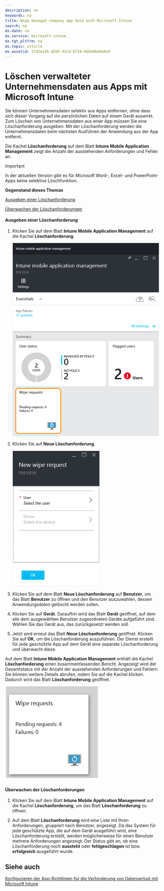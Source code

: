 ```yaml
---
description: na
keywords: na
title: Wipe managed company app data with Microsoft Intune
search: na
ms.date: na
ms.service: microsoft-intune
ms.tgt_pltfrm: na
ms.topic: article
ms.assetid: 2742e1d5-d2d5-42cd-b719-665dd6e0a0e9
---
```

# L&#246;schen verwalteter Unternehmensdaten aus Apps mit Microsoft Intune
Sie können Unternehmensdaten selektiv aus Apps entfernen, ohne dass sich dieser Vorgang auf die persönlichen Daten auf einem Gerät auswirkt.  Zum Löschen von Unternehmensdaten aus einer App müssen Sie eine Löschanforderung ausgeben.  Mit der Löschanforderung werden die Unternehmensdaten beim nächsten Ausführen der Anwendung aus der App entfernt.

Die Kachel **Löschanforderung** auf dem Blatt **Intune Mobile Application Management** zeigt die Anzahl der ausstehenden Anforderungen und Fehler an.

> [!IMPORTANT]
> In der aktuellen Version gibt es für Microsoft Word-, Excel- und PowerPoint-Apps keine selektive Löschfunktion.

**Gegenstand dieses Themas**

[Ausgeben einer Löschanforderung](#bkmk_makerequest)

[Überwachen der Löschanforderungen](#bkmk_monitorrequest)

#### <a name="bkmk_makerequest"></a>Ausgeben einer Löschanforderung

1.  Klicken Sie auf dem Blatt **Intune Mobile Application Management**  auf die Kachel **Löschanforderung**.

    ![](../Image/AppManagement/AzurePortal_MAM_WipeRequests.png)

2.  Klicken Sie auf **Neue Löschanforderung**.

    ![](../Image/AppManagement/AzurePortal_MAM_NewWipeRequest.png)

3.  Klicken Sie auf dem Blatt **Neue Löschanforderung** auf **Benutzer**, um das Blatt **Benutzer** zu öffnen und den Benutzer auszuwählen, dessen Anwendungsdaten gelöscht werden sollen.

4.  Klicken Sie auf **Gerät**.  Daraufhin wird das Blatt **Gerät** geöffnet, auf dem alle dem ausgewählten Benutzer zugeordneten Geräte aufgeführt sind.  Wählen Sie das Gerät aus, das zurückgesetzt werden soll.

5.  Jetzt wird erneut das Blatt **Neue Löschanforderung** geöffnet. Klicken Sie auf **OK**, um die Löschanforderung auszuführen. Der Dienst erstellt für jede geschützte App auf dem Gerät eine separate Löschanforderung und überwacht diese.

Auf dem Blatt **Intune Mobile Application Management**  enthält die Kachel **Löschanforderung** einen zusammenfassenden Bericht.  Angezeigt wird der Gesamtstatus mit der Anzahl der ausstehenden Anforderungen und Fehlern. Sie können weitere Details abrufen, indem Sie auf die Kachel klicken. Dadurch wird das Blatt **Löschanforderung** geöffnet.

![](../Image/AppManagement/AzurePortal_MAM_WipeRequestsSummary.png)

#### <a name="bkmk_monitorrequest"></a>Überwachen der Löschanforderungen

1.  Klicken Sie auf dem Blatt **Intune Mobile Application Management**  auf die Kachel **Löschanforderung**, um das Blatt **Löschanforderung** zu öffnen.

2.  Auf dem Blatt **Löschanforderung** wird eine Liste mit Ihren Anforderungen, gruppiert nach Benutzer, angezeigt.  Da das System für jede geschützte App, die auf dem Gerät ausgeführt wird, eine Löschanforderung erstellt, werden möglicherweise für einen Benutzer mehrere Anforderungen angezeigt.  Der Status gibt an, ob eine Löschanforderung noch **aussteht** oder **fehlgeschlagen** ist bzw. **erfolgreich** ausgeführt wurde.

## Siehe auch
[Konfigurieren der App-Richtlinien für die Verhinderung von Datenverlust mit Microsoft Intune](../Topic/Configure_data_loss_prevention_app_policies_with_Microsoft_Intune.md)

